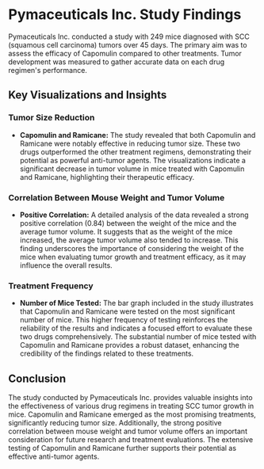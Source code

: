 # Pymaceuticals Inc. Study Findings

Pymaceuticals Inc. conducted a study with 249 mice diagnosed with SCC (squamous cell carcinoma) tumors over 45 days. The primary aim was to assess the efficacy of Capomulin compared to other treatments. Tumor development was measured to gather accurate data on each drug regimen's performance.

## Key Visualizations and Insights

### Tumor Size Reduction
- **Capomulin and Ramicane:** The study revealed that both Capomulin and Ramicane were notably effective in reducing tumor size. These two drugs outperformed the other treatment regimens, demonstrating their potential as powerful anti-tumor agents. The visualizations indicate a significant decrease in tumor volume in mice treated with Capomulin and Ramicane, highlighting their therapeutic efficacy.

### Correlation Between Mouse Weight and Tumor Volume
- **Positive Correlation:** A detailed analysis of the data revealed a strong positive correlation (0.84) between the weight of the mice and the average tumor volume. It suggests that as the weight of the mice increased, the average tumor volume also tended to increase. This finding underscores the importance of considering the weight of the mice when evaluating tumor growth and treatment efficacy, as it may influence the overall results.

### Treatment Frequency
- **Number of Mice Tested:** The bar graph included in the study illustrates that Capomulin and Ramicane were tested on the most significant number of mice. This higher frequency of testing reinforces the reliability of the results and indicates a focused effort to evaluate these two drugs comprehensively. The substantial number of mice tested with Capomulin and Ramicane provides a robust dataset, enhancing the credibility of the findings related to these treatments.

## Conclusion

The study conducted by Pymaceuticals Inc. provides valuable insights into the effectiveness of various drug regimens in treating SCC tumor growth in mice. Capomulin and Ramicane emerged as the most promising treatments, significantly reducing tumor size. Additionally, the strong positive correlation between mouse weight and tumor volume offers an important consideration for future research and treatment evaluations. The extensive testing of Capomulin and Ramicane further supports their potential as effective anti-tumor agents.

